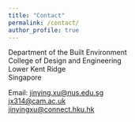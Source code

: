 ```yaml
---
title: "Contact"
permalink: /contact/
author_profile: true
---
```



Department of the Built Environment<br>
College of Design and Engineering<br>
Lower Kent Ridge<br>
Singapore<br>
 

Email: jinying.xu@nus.edu.sg<br>jx314@cam.ac.uk<br>jinyingxu@connect.hku.hk
